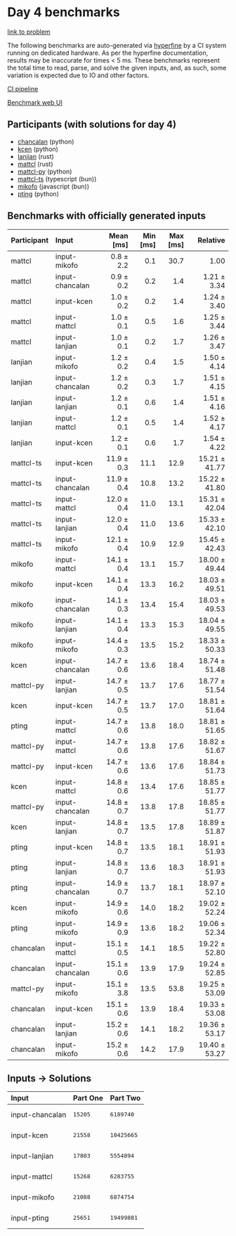 # Day 4 benchmarks

[link to problem](https://adventofcode.com/2023/day/4)

The following benchmarks are auto-generated via
[hyperfine](https://github.com/sharkdp/hyperfine) by a CI system running on
dedicated hardware. As per the hyperfine documentation, results may be
inaccurate for times < 5 ms. These benchmarks represent the total time to read,
parse, and solve the given inputs, and, as such, some variation is expected due
to IO and other factors.

[CI pipeline](http://ci.papercode.net:8080/teams/main/pipelines/aoc2023)

[Benchmark web UI](https://aoc.ancalagon.black)


## Participants (with solutions for day 4)

- [chancalan](https://github.com/chancalan/aoc2023) (python)
- [kcen](https://github.com/kcen/aoc2023) (python)
- [lanjian](https://github.com/lanjian/aoc-2023) (rust)
- [mattcl](https://github.com/mattcl/aoc2023) (rust)
- [mattcl-py](https://github.com/mattcl/aoc2023-py) (python)
- [mattcl-ts](https://github.com/mattcl/aoc2023-js) (typescript (bun))
- [mikofo](https://github.com/mikofo/advent-of-code-2023) (javascript (bun))
- [pting](https://github.com/pting/aoc2023) (python)


## Benchmarks with officially generated inputs

| Participant | Input | Mean [ms] | Min [ms] | Max [ms] | Relative |
|:---|:---|---:|---:|---:|---:|
| mattcl | input-mikofo | 0.8 ± 2.2 | 0.1 | 30.7 | 1.00 |
| mattcl | input-chancalan | 0.9 ± 0.2 | 0.2 | 1.4 | 1.21 ± 3.34 |
| mattcl | input-kcen | 1.0 ± 0.2 | 0.2 | 1.4 | 1.24 ± 3.40 |
| mattcl | input-mattcl | 1.0 ± 0.1 | 0.5 | 1.6 | 1.25 ± 3.44 |
| mattcl | input-lanjian | 1.0 ± 0.1 | 0.2 | 1.7 | 1.26 ± 3.47 |
| lanjian | input-mikofo | 1.2 ± 0.2 | 0.4 | 1.5 | 1.50 ± 4.14 |
| lanjian | input-chancalan | 1.2 ± 0.2 | 0.3 | 1.7 | 1.51 ± 4.15 |
| lanjian | input-lanjian | 1.2 ± 0.1 | 0.6 | 1.4 | 1.51 ± 4.16 |
| lanjian | input-mattcl | 1.2 ± 0.1 | 0.5 | 1.4 | 1.52 ± 4.17 |
| lanjian | input-kcen | 1.2 ± 0.1 | 0.6 | 1.7 | 1.54 ± 4.22 |
| mattcl-ts | input-kcen | 11.9 ± 0.3 | 11.1 | 12.9 | 15.21 ± 41.77 |
| mattcl-ts | input-chancalan | 11.9 ± 0.4 | 10.8 | 13.2 | 15.22 ± 41.80 |
| mattcl-ts | input-mattcl | 12.0 ± 0.4 | 11.0 | 13.1 | 15.31 ± 42.04 |
| mattcl-ts | input-lanjian | 12.0 ± 0.4 | 11.0 | 13.6 | 15.33 ± 42.10 |
| mattcl-ts | input-mikofo | 12.1 ± 0.4 | 10.9 | 12.9 | 15.45 ± 42.43 |
| mikofo | input-mattcl | 14.1 ± 0.4 | 13.1 | 15.7 | 18.00 ± 49.44 |
| mikofo | input-kcen | 14.1 ± 0.4 | 13.3 | 16.2 | 18.03 ± 49.51 |
| mikofo | input-chancalan | 14.1 ± 0.3 | 13.4 | 15.4 | 18.03 ± 49.53 |
| mikofo | input-lanjian | 14.1 ± 0.4 | 13.3 | 15.3 | 18.04 ± 49.55 |
| mikofo | input-mikofo | 14.4 ± 0.3 | 13.5 | 15.2 | 18.33 ± 50.33 |
| kcen | input-chancalan | 14.7 ± 0.6 | 13.6 | 18.4 | 18.74 ± 51.48 |
| mattcl-py | input-lanjian | 14.7 ± 0.5 | 13.7 | 17.6 | 18.77 ± 51.54 |
| kcen | input-kcen | 14.7 ± 0.5 | 13.7 | 17.0 | 18.81 ± 51.64 |
| pting | input-mattcl | 14.7 ± 0.6 | 13.8 | 18.0 | 18.81 ± 51.65 |
| mattcl-py | input-mattcl | 14.7 ± 0.6 | 13.8 | 17.6 | 18.82 ± 51.67 |
| mattcl-py | input-kcen | 14.7 ± 0.6 | 13.6 | 17.6 | 18.84 ± 51.73 |
| kcen | input-mattcl | 14.8 ± 0.6 | 13.4 | 17.6 | 18.85 ± 51.77 |
| mattcl-py | input-chancalan | 14.8 ± 0.7 | 13.8 | 17.8 | 18.85 ± 51.77 |
| kcen | input-lanjian | 14.8 ± 0.7 | 13.5 | 17.8 | 18.89 ± 51.87 |
| pting | input-kcen | 14.8 ± 0.7 | 13.5 | 18.1 | 18.91 ± 51.93 |
| pting | input-lanjian | 14.8 ± 0.7 | 13.6 | 18.3 | 18.91 ± 51.93 |
| pting | input-chancalan | 14.9 ± 0.7 | 13.7 | 18.1 | 18.97 ± 52.10 |
| kcen | input-mikofo | 14.9 ± 0.6 | 14.0 | 18.2 | 19.02 ± 52.24 |
| pting | input-mikofo | 14.9 ± 0.9 | 13.6 | 18.2 | 19.06 ± 52.34 |
| chancalan | input-mattcl | 15.1 ± 0.5 | 14.1 | 18.5 | 19.22 ± 52.80 |
| chancalan | input-chancalan | 15.1 ± 0.6 | 13.9 | 17.9 | 19.24 ± 52.85 |
| mattcl-py | input-mikofo | 15.1 ± 3.8 | 13.5 | 53.8 | 19.25 ± 53.09 |
| chancalan | input-kcen | 15.1 ± 0.6 | 13.9 | 18.4 | 19.33 ± 53.08 |
| chancalan | input-lanjian | 15.2 ± 0.6 | 14.1 | 18.2 | 19.36 ± 53.17 |
| chancalan | input-mikofo | 15.2 ± 0.6 | 14.2 | 17.9 | 19.40 ± 53.27 |


## Inputs -> Solutions

| Input | Part One | Part Two |
|:---|:---|:---|
|input-chancalan|<pre>15205</pre>|<pre>6189740</pre>|
|input-kcen|<pre>21558</pre>|<pre>10425665</pre>|
|input-lanjian|<pre>17803</pre>|<pre>5554894</pre>|
|input-mattcl|<pre>15268</pre>|<pre>6283755</pre>|
|input-mikofo|<pre>21088</pre>|<pre>6874754</pre>|
|input-pting|<pre>25651</pre>|<pre>19499881</pre>|